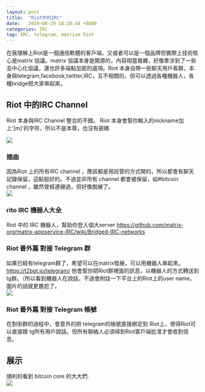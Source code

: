 ```yaml
---
layout: post
title:  "Riot中的IRC"
date:   2019-08-29 18:26:44 +0800
categories: IRC
tag: IRC, telegram, matrixm Riot
---
```


在我理解上Riot是一個通信軟體的客戶端，又或者可以是一個品牌但實際上技術核心是matrix 協議。matrix 協議本身是開源的，內容相當複雜，好像牽涉到了一些去中心化協議，還也許多端點加密的選項。Riot 本身自帶一些聊天用戶客群，本身與telegram,facebook,twitter,IRC，互不相關的，但可以透過各種機器人，各種bridge把大家串起來。


## Riot 中的IRC Channel
Riot 本身與IRC Channel 整合的不錯。
Riot 本身會幫你輸入的nickname加上'[m]'的字符，所以不是本尊，也沒有密碼

![](https://i.imgur.com/2BsTjTm.png)


### 插曲
因為Riot 上的所有IRC channel ，應該都是用託管的方式開的，所以都會有聊天記錄保留，這點挺好的。不過並非所有 channel 都會被保留，如#bitcoin channel ，雖然曾經連線過，但好像脫線了。    
![](https://i.imgur.com/Mz3I1ge.png)

### rito IRC 機器人大全
Riot 中的 IRC 機器人，幫助你登入個大server
https://github.com/matrix-org/matrix-appservice-IRC/wiki/Bridged-IRC-networks

### Riot 番外篇 對接 Telegram 群
如果已經有telegram群了，希望可以在matrix發展，可以用機器人串起來。
https://t2bot.io/telegram/
他會幫你把Riot群裡面的訊息，以機器人的方式轉送到tg群。（所以看到機器人在說話，不過會附註一下平台上的Riot上的user name。圖片的話就更尷尬了。    
![](https://i.imgur.com/X3DArfm.png)

### Riot 番外篇 對接 Telegram 帳號

在對街群的過程中，會意外的把 telegram的帳號直接綁定到 Riot上，使得Riot可以直接跟 tg所有用戶說話。但所有聯絡人必須得到Riot客戶端批准才會收到信息。


## 展示
順利的看到 bitcoin core 的大大們.   
![](https://i.imgur.com/12AU5VT.png)